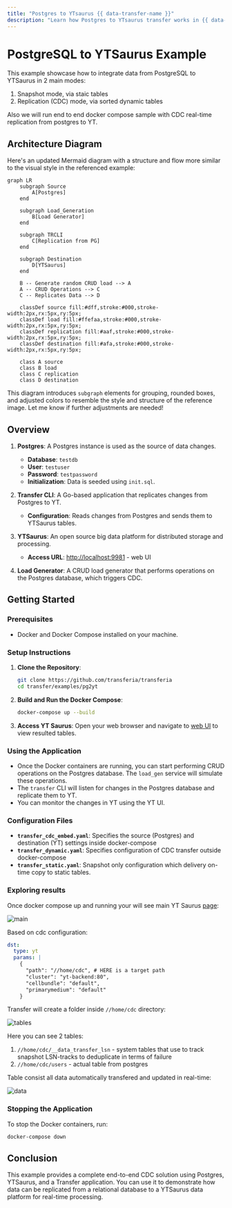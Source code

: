 ```yaml
---
title: "Postgres to YTsaurus {{ data-transfer-name }}"
description: "Learn how Postgres to YTsaurus transfer works in {{ data-transfer-name }}."
---
```


# PostgreSQL to YTSaurus Example

This example showcase how to integrate data from PostgreSQL to YTSaurus in 2 main modes:

1. Snapshot mode, via staic tables
2. Replication (CDC) mode, via sorted dynamic tables

Also we will run end to end docker compose sample with CDC real-time replication from postgres to YT.

## Architecture Diagram

Here's an updated Mermaid diagram with a structure and flow more similar to the visual style in the referenced example:

```mermaid
graph LR
    subgraph Source
        A[Postgres]
    end

    subgraph Load_Generation
        B[Load Generator]
    end

    subgraph TRCLI
        C[Replication from PG]
    end

    subgraph Destination
        D[YTSaurus]
    end

    B -- Generate random CRUD load --> A
    A -- CRUD Operations --> C
    C -- Replicates Data --> D

    classDef source fill:#dff,stroke:#000,stroke-width:2px,rx:5px,ry:5px;
    classDef load fill:#ffefaa,stroke:#000,stroke-width:2px,rx:5px,ry:5px;
    classDef replication fill:#aaf,stroke:#000,stroke-width:2px,rx:5px,ry:5px;
    classDef destination fill:#afa,stroke:#000,stroke-width:2px,rx:5px,ry:5px;

    class A source
    class B load
    class C replication
    class D destination
```

This diagram introduces `subgraph` elements for grouping, rounded boxes, and adjusted colors to resemble the style and structure of the reference image. Let me know if further adjustments are needed!

## Overview

1. **Postgres**: A Postgres instance is used as the source of data changes.
    - **Database**: `testdb`
    - **User**: `testuser`
    - **Password**: `testpassword`
    - **Initialization**: Data is seeded using `init.sql`.

3. **Transfer CLI**: A Go-based application that replicates changes from Postgres to YT.
    - **Configuration**: Reads changes from Postgres and sends them to YTSaurus tables.

4. **YTSaurus**: An open source big data platform for distributed storage and processing.
    - **Access URL**: [http://localhost:9981](http://localhost:9981) - web UI

5. **Load Generator**: A CRUD load generator that performs operations on the Postgres database, which triggers CDC.

## Getting Started

### Prerequisites

- Docker and Docker Compose installed on your machine.

### Setup Instructions

1. **Clone the Repository**:
   ```bash
   git clone https://github.com/transferia/transferia
   cd transfer/examples/pg2yt
   ```

2. **Build and Run the Docker Compose**:
   ```bash
   docker-compose up --build
   ```

3. **Access YT Saurus**:
   Open your web browser and navigate to [web UI](http://localhost:9180) to view resulted tables.

### Using the Application

- Once the Docker containers are running, you can start performing CRUD operations on the Postgres database. The `load_gen` service will simulate these operations.
- The `transfer` CLI will listen for changes in the Postgres database and replicate them to YT.
- You can monitor the changes in YT using the YT UI.

### Configuration Files

- **`transfer_cdc_embed.yaml`**: Specifies the source (Postgres) and destination (YT) settings inside docker-compose
- **`transfer_dynamic.yaml`**: Specifies configuration of CDC transfer outside docker-compose
- **`transfer_static.yaml`**: Snapshot only configuration which delivery on-time copy to static tables.

### Exploring results

Once docker compose up and running your will see main YT Saurus [page](http://localhost:9180):

![main](../_assets/main.png)

Based on cdc configuration:

```yaml
dst:
  type: yt
  params: |
    {
      "path": "//home/cdc", # HERE is a target path
      "cluster": "yt-backend:80",
      "cellbundle": "default",
      "primarymedium": "default"
    }
```

Transfer will create a folder inside `//home/cdc` directory:

![tables](../_assets/tables.png)

Here you can see 2 tables:

1. `//home/cdc/__data_transfer_lsn` - system tables that use to track snapshot LSN-tracks to deduplicate in terms of failure
2. `//home/cdc/users` - actual table from postgres

Table consist all data automatically transfered and updated in real-time:

![data](../_assets/data.png)


### Stopping the Application

To stop the Docker containers, run:

```bash
docker-compose down
```

## Conclusion

This example provides a complete end-to-end CDC solution using Postgres, YTSaurus, and a Transfer application. You can use it to demonstrate how data can be replicated from a relational database to a YTSaurus data platform for real-time processing.
